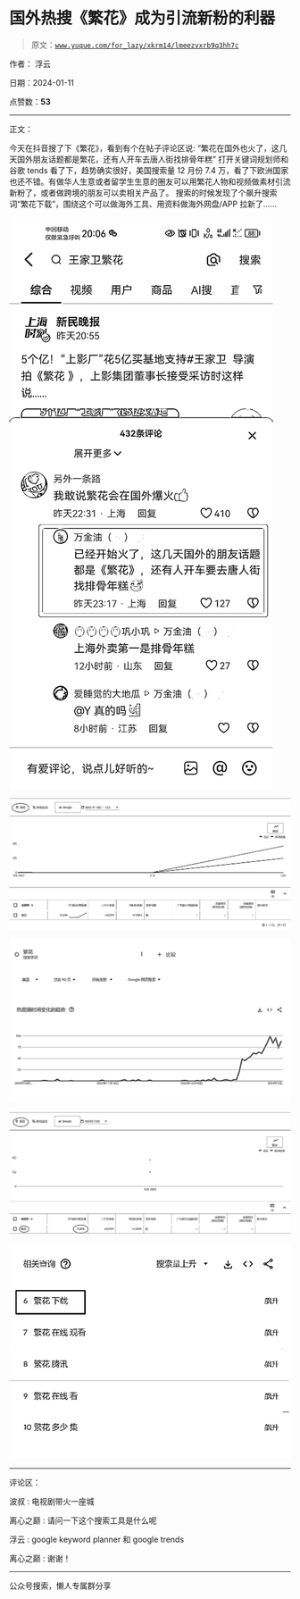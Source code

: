 # 国外热搜《繁花》成为引流新粉的利器

> 原文：[`www.yuque.com/for_lazy/xkrm14/lmeezvxrb9q3hh7c`](https://www.yuque.com/for_lazy/xkrm14/lmeezvxrb9q3hh7c)

作者： 浮云

日期：2024-01-11

点赞数：**53**

* * *

正文：

今天在抖音搜了下《繁花》，看到有个在帖子评论区说: “繁花在国外也火了，这几天国外朋友话题都是繁花，还有人开车去唐人街找排骨年糕”
打开关键词规划师和谷歌 tends 看了下，趋势确实很好，美国搜索量 12 月份 7.4 万，看了下欧洲国家也还不错。有做华人生意或者留学生生意的圈友可以用繁花人物和视频做素材引流新粉了，或者做跨境的朋友可以卖相关产品了。
搜索的时候发现了个飙升搜索词“繁花下载”，围绕这个可以做海外工具、用资料做海外网盘/APP 拉新了……

![](img/dd36aff4764b6384ab322d0dd1fdb34f.png)

![](img/dfc6e9d42d9cbddc9980e004fa4d677c.png)

![](img/9c594188dd73a16f1aee01766da7acbf.png)

![](img/eb49f6517336e0d436a4ab9231bb95e1.png)

![](img/b806b74bf87cfbee04a841d76cd68865.png)

* * *

评论区：

波叔 : 电视剧带火一座城

离心之巅 : 请问一下这个搜索工具是什么呢

浮云 : google keyword planner 和 google trends

离心之巅 : 谢谢！

* * *

公众号搜索，懒人专属群分享